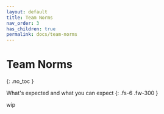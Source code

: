 ```yaml
---
layout: default
title: Team Norms
nav_order: 3
has_children: true
permalink: docs/team-norms
---
```


# Team Norms
{: .no_toc }

What's expected and what you can expect 
{: .fs-6 .fw-300 }

wip
